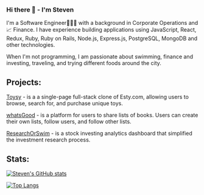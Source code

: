 ### Hi there 👋  - I'm Steven

<!--
**swusteven/swusteven** is a ✨ _special_ ✨ repository because its `README.md` (this file) appears on your GitHub profile.

Here are some ideas to get you started:

- 🔭 I’m currently working on ...
- 🌱 I’m currently learning ...
- 👯 I’m looking to collaborate on ...
- 🤔 I’m looking for help with ...
- 💬 Ask me about ...
- 📫 How to reach me: ...
- 😄 Pronouns: ...
- ⚡ Fun fact: ...
-->


I'm a Software Engineer👨🏼‍💻 with a background in Corporate Operations and 📈 Finance. I have experience building applications using JavaScript, React, Redux, Ruby,  Ruby on Rails, Node.js, Express.js, PostgreSQL, MongoDB and other technologies.

When I'm not programming, I am passionate about swimming, finance and investing, traveling, and trying different foods around the city. 

## Projects:

[Toysy](https://github.com/swusteven/Toysy)  - is a a single-page full-stack clone of Esty.com, allowing users to browse, search for, and purchase unique toys. 

[whatsGood](https://github.com/YWBK/whatsGood)  - is a platform for users to share lists of books. Users can create their own lists, follow users, and follow other lists.

[ResearchOrSwim](https://github.com/swusteven/ResearchOrSwim) - is a stock investing analytics dashboard that simplified the investment research process.

## Stats:

[![Steven's GitHub stats](https://github-readme-stats.vercel.app/api?username=swusteven&hide=stars&theme=great-gatsby)](https://github.com/swusteven)

[![Top Langs](https://github-readme-stats.vercel.app/api/top-langs/?username=swusteven&theme=great-gatsby&layout=compact)](https://github.com/swusteven)

